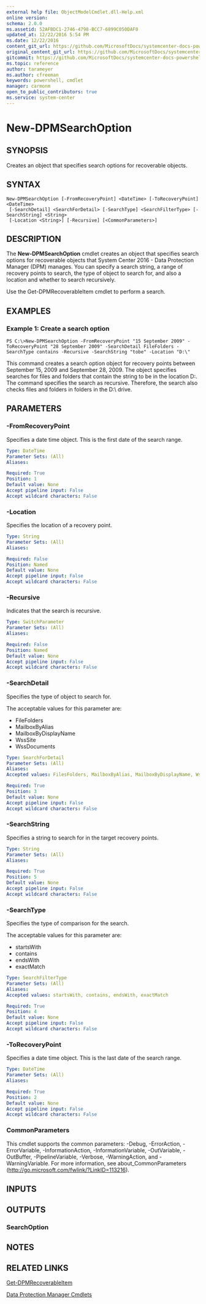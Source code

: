 ```yaml
---
external help file: ObjectModelCmdlet.dll-Help.xml
online version: 
schema: 2.0.0
ms.assetid: 52AFBDC1-2746-4798-BCC7-6899C050DAF0
updated_at: 12/22/2016 5:54 PM
ms.date: 12/22/2016
content_git_url: https://github.com/MicrosoftDocs/systemcenter-docs-powershell/blob/master/systemcenter-cmdlets/SystemCenter2016/DataProtectionManager/vlatest/New-DPMSearchOption.md
original_content_git_url: https://github.com/MicrosoftDocs/systemcenter-docs-powershell/blob/master/systemcenter-cmdlets/SystemCenter2016/DataProtectionManager/vlatest/New-DPMSearchOption.md
gitcommit: https://github.com/MicrosoftDocs/systemcenter-docs-powershell/blob/17c3a51bd892aad46c731d9f381f0704b4815004/systemcenter-cmdlets/SystemCenter2016/DataProtectionManager/vlatest/New-DPMSearchOption.md
ms.topic: reference
author: tarameyer
ms.author: cfreeman
keywords: powershell, cmdlet
manager: carmonm
open_to_public_contributors: true
ms.service: system-center
---
```


# New-DPMSearchOption

## SYNOPSIS
Creates an object that specifies search options for recoverable objects.

## SYNTAX

```
New-DPMSearchOption [-FromRecoveryPoint] <DateTime> [-ToRecoveryPoint] <DateTime>
 [-SearchDetail] <SearchForDetail> [-SearchType] <SearchFilterType> [-SearchString] <String>
 [-Location <String>] [-Recursive] [<CommonParameters>]
```

## DESCRIPTION
The **New-DPMSearchOption** cmdlet creates an object that specifies search options for recoverable objects that System Center 2016 - Data Protection Manager (DPM) manages.
You can specify a search string, a range of recovery points to search, the type of object to search for, and also a location and whether to search recursively.

Use the Get-DPMRecoverableItem cmdlet to perform a search.

## EXAMPLES

### Example 1: Create a search option
```
PS C:\>New-DPMSearchOption -FromRecoveryPoint "15 September 2009" -ToRecoveryPoint "28 September 2009" -SearchDetail FileFolders -SearchType contains -Recursive -SearchString "tobe" -Location "D:\"
```

This command creates a search option object for recovery points between September 15, 2009 and September 28, 2009.
The object specifies searches for files and folders that contain the string to be in the location D:\.
The command specifies the search as recursive.
Therefore, the search also checks files and folders in folders in the D:\ drive.

## PARAMETERS

### -FromRecoveryPoint
Specifies a date time object.
This is the first date of the search range.

```yaml
Type: DateTime
Parameter Sets: (All)
Aliases: 

Required: True
Position: 1
Default value: None
Accept pipeline input: False
Accept wildcard characters: False
```

### -Location
Specifies the location of a recovery point.

```yaml
Type: String
Parameter Sets: (All)
Aliases: 

Required: False
Position: Named
Default value: None
Accept pipeline input: False
Accept wildcard characters: False
```

### -Recursive
Indicates that the search is recursive.

```yaml
Type: SwitchParameter
Parameter Sets: (All)
Aliases: 

Required: False
Position: Named
Default value: None
Accept pipeline input: False
Accept wildcard characters: False
```

### -SearchDetail
Specifies the type of object to search for.

The acceptable values for this parameter are:

- FileFolders
- MailboxByAlias
- MailboxByDisplayName
- WssSite
- WssDocuments

```yaml
Type: SearchForDetail
Parameter Sets: (All)
Aliases: 
Accepted values: FilesFolders, MailboxByAlias, MailboxByDisplayName, WssSite, WssDocuments, ClientVolumes

Required: True
Position: 3
Default value: None
Accept pipeline input: False
Accept wildcard characters: False
```

### -SearchString
Specifies a string to search for in the target recovery points.

```yaml
Type: String
Parameter Sets: (All)
Aliases: 

Required: True
Position: 5
Default value: None
Accept pipeline input: False
Accept wildcard characters: False
```

### -SearchType
Specifies the type of comparison for the search.

The acceptable values for this parameter are:

- startsWith 
- contains
- endsWith 
- exactMatch

```yaml
Type: SearchFilterType
Parameter Sets: (All)
Aliases: 
Accepted values: startsWith, contains, endsWith, exactMatch

Required: True
Position: 4
Default value: None
Accept pipeline input: False
Accept wildcard characters: False
```

### -ToRecoveryPoint
Specifies a date time object.
This is the last date of the search range.

```yaml
Type: DateTime
Parameter Sets: (All)
Aliases: 

Required: True
Position: 2
Default value: None
Accept pipeline input: False
Accept wildcard characters: False
```

### CommonParameters
This cmdlet supports the common parameters: -Debug, -ErrorAction, -ErrorVariable, -InformationAction, -InformationVariable, -OutVariable, -OutBuffer, -PipelineVariable, -Verbose, -WarningAction, and -WarningVariable. For more information, see about_CommonParameters (http://go.microsoft.com/fwlink/?LinkID=113216).

## INPUTS

## OUTPUTS

### SearchOption

## NOTES

## RELATED LINKS

[Get-DPMRecoverableItem](xref:SystemCenter2016/DataProtectionManager/vlatest/Get-DPMRecoverableItem.md)

[Data Protection Manager Cmdlets](xref:SystemCenter2016/DataProtectionManager/vlatest/DataProtectionManager.md)

